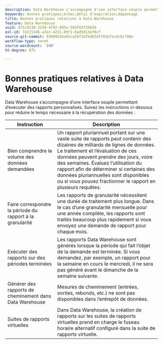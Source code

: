 ```yaml
---
description: Data Warehouse s’accompagne d’une interface souple permettant d’exécuter des rapports personnalisés. Ces pratiques permettent d’accélérer la récupération des données.
keywords: bonnes pratiques;échec;délai d’expiration;dépannage
title: Bonnes pratiques relatives à Data Warehouse
feature: Data Warehouse
uuid: d71c9138-22d9-4f92-885e-593f83f2bb59
exl-id: 7e21534b-a7ec-4231-89f1-0ad5013e70cf
source-git-commit: 93099d36a65ca2bf16fbd6342f01bfecdc8c798e
workflow-type: tm+mt
source-wordcount: '240'
ht-degree: 87%

---
```


# Bonnes pratiques relatives à Data Warehouse

Data Warehouse s’accompagne d’une interface souple permettant d’exécuter des rapports personnalisés. Suivez les instructions ci-dessous pour réduire le temps nécessaire à la récupération des données :

| Instruction | Description |
|--- |--- |
| Bien comprendre le volume des données demandées | Un rapport pluriannuel portant sur une vaste suite de rapports peut contenir des dizaines de milliards de lignes de données. Le traitement et l’évaluation de ces données peuvent prendre des jours, voire des semaines. Évaluez l’utilisation du rapport afin de déterminer si certaines des données pluriannuelles sont disponibles ou si vous pouvez fractionner le rapport en plusieurs requêtes. |
| Faire correspondre la période du rapport à la granularité | Les rapports de granularité nécessitent une durée de traitement plus longue. Dans le cas d’une granularité mensuelle pour une année complète, les rapports sont traités beaucoup plus rapidement si vous envoyez une demande de rapport pour chaque mois. |
| Exécuter des rapports sur des périodes terminées | Les rapports Data Warehouse sont générés lorsque la période qui fait l’objet de la demande est terminée. Si vous demandez, par exemple, un rapport pour la semaine en cours le mercredi, il ne sera pas généré avant le dimanche de la semaine suivante. |
| Générer des rapports de cheminement dans Data Warehouse | Mesures de cheminement (entrées, sorties, rebonds, etc.) ne sont pas disponibles dans l’entrepôt de données. |
| Suites de rapports virtuelles | Dans Data Warehouse, la création de rapports sur les suites de rapports virtuelles prend en charge le fuseau horaire alternatif configuré dans la suite de rapports virtuelle. |

